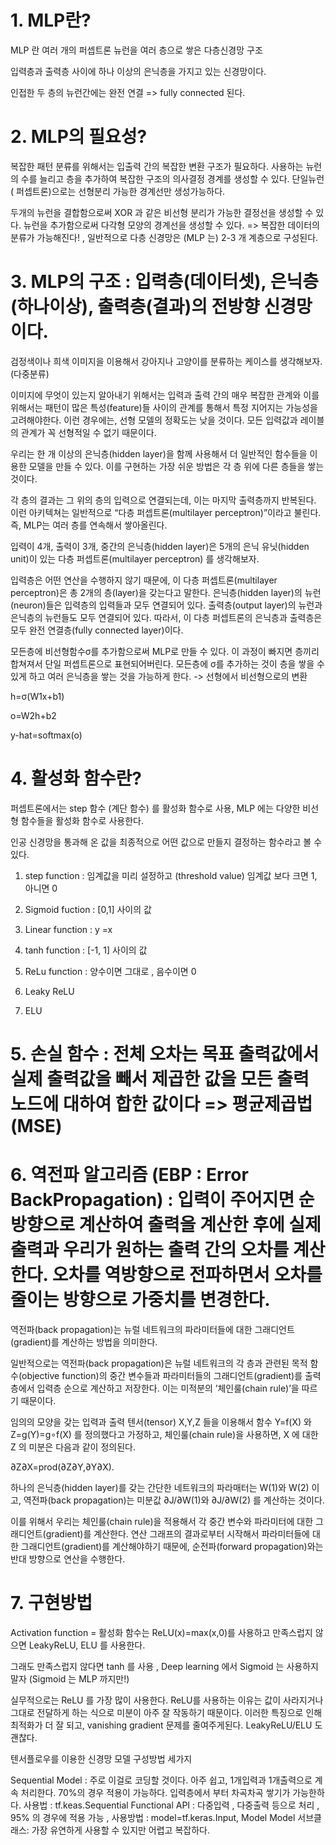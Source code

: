 # 1. MLP란?

  MLP 란 여러 개의 퍼셉트론 뉴런을 여러 층으로 쌓은 다층신경망 구조

입력층과 출력층 사이에 하나 이상의 은닉층을 가지고 있는 신경망이다.

인접한 두 층의 뉴런간에는 완전 연결 => fully connected 된다.

# 2. MLP의 필요성?

  복잡한 패턴 분류를 위해서는 입출력 간의 복잡한 변환 구조가 필요하다. 사용하는 뉴런의 수를 늘리고 층을 추가하여 복잡한 구조의 의사결정 경계를 생성할 수 있다. 단일뉴런 ( 퍼셉트론)으로는 선형분리 가능한 경계선만 생성가능하다. 

두개의 뉴런을 결합함으로써 XOR 과 같은 비선형 분리가 가능한 결정선을 생성할 수 있다. 뉴런을 추가함으로써 다각형 모양의 경계선을 생성할 수 있다. => 복잡한 데이터의 분류가 가능해진다!  , 일반적으로 다층 신경망은 (MLP 는) 2-3 개 계층으로 구성된다. 

# 3. MLP의 구조 : 입력층(데이터셋), 은닉층(하나이상), 출력층(결과)의 전방향 신경망이다.

검정색이나 희색 이미지을 이용해서 강아지나 고양이를 분류하는 케이스를 생각해보자. (다중분류)

이미지에 무엇이 있는지 알아내기 위해서는 입력과 출력 간의 매우 복잡한 관계와 이를 위해서는 패턴이 많은 특성(feature)들 사이의 관계를 통해서 특정 지어지는 가능성을 고려해야한다. 이런 경우에는, 선형 모델의 정확도는 낮을 것이다. 모든 입력값과 레이블의 관계가 꼭 선형적일 수 없기 때문이다.

우리는 한 개 이상의 은닉층(hidden layer)을 함께 사용해서 더 일반적인 함수들을 이용한 모델을 만들 수 있다. 이를 구현하는 가장 쉬운 방법은 각 층 위에 다른 층들을 쌓는 것이다.

각 층의 결과는 그 위의 층의 입력으로 연결되는데, 이는 마지막 출력층까지 반복된다. 이런 아키텍쳐는 일반적으로 “다층 퍼셉트론(multilayer perceptron)”이라고 불린다. 즉, MLP는 여러 층를 연속해서 쌓아올린다.

입력이 4개, 출력이 3개, 중간의 은닉층(hidden layer)은 5개의 은닉 유닛(hidden unit)이 있는 다층 퍼셉트론(multilayer perceptron) 를 생각해보자.

입력층은 어떤 연산을 수행하지 않기 때문에, 이 다층 퍼셉트론(multilayer perceptron)은 총 2개의 층(layer)을 갖는다고 말한다. 은닉층(hidden layer)의 뉴런(neuron)들은 입력층의 입력들과 모두 연결되어 있다. 출력층(output layer)의 뉴런과 은닉층의 뉴런들도 모두 연결되어 있다. 따라서, 이 다층 퍼셉트론의 은닉층과 출력층은 모두 완전 연결층(fully connected layer)이다.

모든층에 비선형함수σ를 추가함으로써 MLP로 만들 수 있다. 이 과정이 빠지면 층끼리 합쳐져서 단일 퍼셉트론으로 표현되어버린다. 모든층에 σ를 추가하는 것이 층을 쌓을 수 있게 하고 여러 은닉층을 쌓는 것을 가능하게 한다. -> 선형에서 비선형으로의 변환

h=σ(W1x+b1)

o=W2h+b2

y-hat=softmax(o)

# 4. 활성화 함수란?

  퍼셉트론에서는 step 함수 (계단 함수) 를 활성화 함수로 사용, MLP 에는 다양한 비선형 함수들을 활성화 함수로 사용한다.

인공 신경망을 통과해 온 값을 최종적으로 어떤 값으로 만들지 결정하는 함수라고 볼 수 있다.

1) step function : 임계값을 미리 설정하고 (threshold value) 임계값 보다 크면 1, 아니면 0

2) Sigmoid fuction : [0,1] 사이의 값

3) Linear function : y =x 

4) tanh function : [-1, 1] 사이의 값

5) ReLu function : 양수이면 그대로 , 음수이면 0 

6) Leaky ReLU 

7) ELU

# 5. 손실 함수 : 전체 오차는 목표 출력값에서 실제 출력값을 빼서 제곱한 값을 모든 출력 노드에 대하여 합한 값이다 => 평균제곱법(MSE) 

# 6. 역전파 알고리즘 (EBP : Error BackPropagation) : 입력이 주어지면 순방향으로 계산하여 출력을 계산한 후에 실제 출력과 우리가 원하는 출력 간의 오차를 계산한다. 오차를 역방향으로 전파하면서 오차를 줄이는 방향으로 가중치를 변경한다. 

역전파(back propagation)는 뉴럴 네트워크의 파라미터들에 대한 그래디언트(gradient)를 계산하는 방법을 의미한다.

일반적으로는 역전파(back propagation)은 뉴럴 네트워크의 각 층과 관련된 목적 함수(objective function)의 중간 변수들과 파라미터들의 그래디언트(gradient)를 출력층에서 입력층 순으로 계산하고 저장한다. 이는 미적분의 ’체인룰(chain rule)’을 따르기 때문이다.

임의의 모양을 갖는 입력과 출력 텐서(tensor) X,Y,Z 들을 이용해서 함수 Y=f(X) 와 Z=g(Y)=g∘f(X) 를 정의했다고 가정하고, 체인룰(chain rule)을 사용하면, X 에 대한 Z 의 미분은 다음과 같이 정의된다.

∂Z∂X=prod(∂Z∂Y,∂Y∂X).

하나의 은닉층(hidden layer)를 갖는 간단한 네트워크의 파라매터는 W(1)와 W(2) 이고, 역전파(back propagation)는 미분값 ∂J/∂W(1)와 ∂J/∂W(2) 를 계산하는 것이다.

이를 위해서 우리는 체인룰(chain rule)을 적용해서 각 중간 변수와 파라미터에 대한 그래디언트(gradient)를 계산한다. 연산 그래프의 결과로부터 시작해서 파라미터들에 대한 그래디언트(gradient)를 계산해야하기 때문에, 순전파(forward propagation)와는 반대 방향으로 연산을 수행한다. 

 

# 7. 구현방법 

Activation function = 활성화 함수는 ReLU(x)=max(x,0)를 사용하고 만족스럽지 않으면 LeakyReLU, ELU 를 사용한다.

 

그래도 만족스럽지 않다면 tanh 를 사용 , Deep learning 에서 Sigmoid 는 사용하지 말자 (Sigmoid 는 MLP 까지만!) 

실무적으로는 ReLU 를 가장 많이 사용한다. ReLU를 사용하는 이유는 값이 사라지거나 그대로 전달하게 하는 식으로 미분이 아주 잘 작동하기 때문이다. 이러한 특징으로 인해 최적화가 더 잘 되고,  vanishing gradient 문제를 줄여주게된다. LeakyReLU/ELU 도 괜찮다. 

텐서플로우를 이용한 신경망 모델 구성방법 세가지

Sequential Model : 주로 이걸로 코딩할 것이다. 아주 쉽고, 1개입력과 1개출력으로 계속 처리한다. 70%의 경우 적용이 가능하다. 입력층에서 부터 차곡차곡 쌓기가 가능한하다. 사용법 : tf.keas.Sequential 
Functional API : 다중입력 , 다중출력 등으로 처리 , 95% 의 경우에 적용 가능 , 사용방법 : model=tf.keras.Input, Model 
Model 서브클래스: 가장 유연하게 사용할 수 있지만 어렵고 복잡하다.
